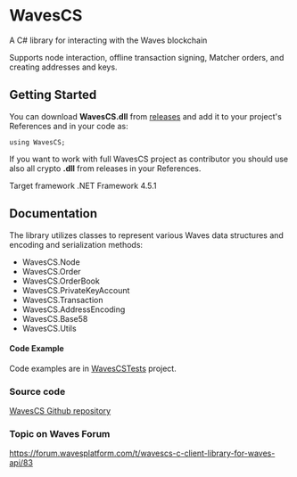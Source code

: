 # WavesCS
A C# library for interacting with the Waves blockchain

Supports node interaction, offline transaction signing, Matcher orders, and creating addresses and keys.

## Getting Started

You can download **WavesCS.dll** from [releases](https://github.com/wavesplatform/WavesCS/releases) and add it to your project's References and in your code as:
```
using WavesCS;
```

If you want to work with full WavesCS project as contributor you should use also all crypto **.dll** from releases in your References.

Target framework .NET Framework 4.5.1
## Documentation

The library utilizes classes to represent various Waves data structures and encoding and serialization methods:

- WavesCS.Node
- WavesCS.Order
- WavesCS.OrderBook
- WavesCS.PrivateKeyAccount
- WavesCS.Transaction
- WavesCS.AddressEncoding
- WavesCS.Base58
- WavesCS.Utils


#### Code Example
Code examples are in [WavesCSTests](https://github.com/wavesplatform/WavesCS/tree/master/WavesCSTests) project.

### Source code
[WavesCS Github repository](https://github.com/wavesplatform/WavesCS)

### Topic on Waves Forum
https://forum.wavesplatform.com/t/wavescs-c-client-library-for-waves-api/83
